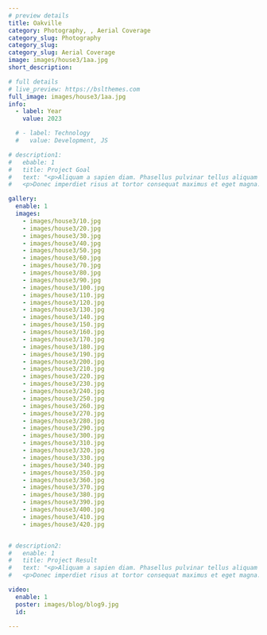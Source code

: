 ```yaml
---
# preview details
title: Oakville
category: Photography, , Aerial Coverage
category_slug: Photography
category_slug: 
category_slug: Aerial Coverage
image: images/house3/1aa.jpg
short_description:

# full details
# live_preview: https://bslthemes.com
full_image: images/house3/1aa.jpg
info:
  - label: Year
    value: 2023

  # - label: Technology
  #   value: Development, JS

# description1:
#   ebable: 1
#   title: Project Goal
#   text: "<p>Aliquam a sapien diam. Phasellus pulvinar tellus aliquam eleifend consectetur. Sed bibendum leo quis rutrum aliquetmorbi.</p>
#   <p>Donec imperdiet risus at tortor consequat maximus et eget magna. Cras ornare sagittis augue, id sollicitudin justo tristique ut. Nullam ex enim, euismod vel bibendum ultrices, fringilla vel eros. Donec euismod leo lectus, et euismod metus euismod sed. Quisque quis suscipit ipsum, at pellentesque velit. Duis a congue sem.</p>"

gallery:
  enable: 1
  images:
    - images/house3/10.jpg
    - images/house3/20.jpg
    - images/house3/30.jpg
    - images/house3/40.jpg
    - images/house3/50.jpg
    - images/house3/60.jpg
    - images/house3/70.jpg
    - images/house3/80.jpg
    - images/house3/90.jpg
    - images/house3/100.jpg
    - images/house3/110.jpg
    - images/house3/120.jpg
    - images/house3/130.jpg
    - images/house3/140.jpg
    - images/house3/150.jpg
    - images/house3/160.jpg
    - images/house3/170.jpg
    - images/house3/180.jpg
    - images/house3/190.jpg
    - images/house3/200.jpg
    - images/house3/210.jpg
    - images/house3/220.jpg
    - images/house3/230.jpg
    - images/house3/240.jpg
    - images/house3/250.jpg
    - images/house3/260.jpg
    - images/house3/270.jpg
    - images/house3/280.jpg
    - images/house3/290.jpg
    - images/house3/300.jpg
    - images/house3/310.jpg
    - images/house3/320.jpg
    - images/house3/330.jpg
    - images/house3/340.jpg
    - images/house3/350.jpg
    - images/house3/360.jpg
    - images/house3/370.jpg
    - images/house3/380.jpg
    - images/house3/390.jpg
    - images/house3/400.jpg
    - images/house3/410.jpg
    - images/house3/420.jpg


# description2:
#   enable: 1
#   title: Project Result
#   text: "<p>Aliquam a sapien diam. Phasellus pulvinar tellus aliquam eleifend consectetur. Sed bibendum leo quis rutrum aliquetmorbi.</p>
#   <p>Donec imperdiet risus at tortor consequat maximus et eget magna. Cras ornare sagittis augue, id sollicitudin justo tristique ut. Nullam ex enim, euismod vel bibendum ultrices, fringilla vel eros. Donec euismod leo lectus, et euismod metus euismod sed. Quisque quis suscipit ipsum, at pellentesque velit. Duis a congue sem.</p>"

video:
  enable: 1
  poster: images/blog/blog9.jpg
  id: 

---
```

